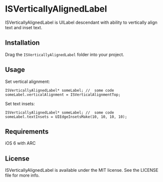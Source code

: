 ISVerticallyAlignedLabel
===============
ISVerticallyAlignedLabel is UILabel descendant with ability to vertically align text and inset text.

Installation
---------------
Drag the `ISVerticallyAlignedLabel` folder into your project.

Usage
---------------
Set vertical alignment:

`ISVerticallyAlignedLabel* someLabel;
//	some code
someLabel.verticalAlignment = ISVerticalAlignmentTop;`

Set text insets:

`ISVerticallyAlignedLabel* someLabel;
//	some code
someLabel.textInsets = UIEdgeInsetsMake(10, 10, 10, 10);`

Requirements
---------------
iOS 6 with ARC

License
---------------
ISVerticallyAlignedLabel is available under the MIT license. See the LICENSE file for more info.